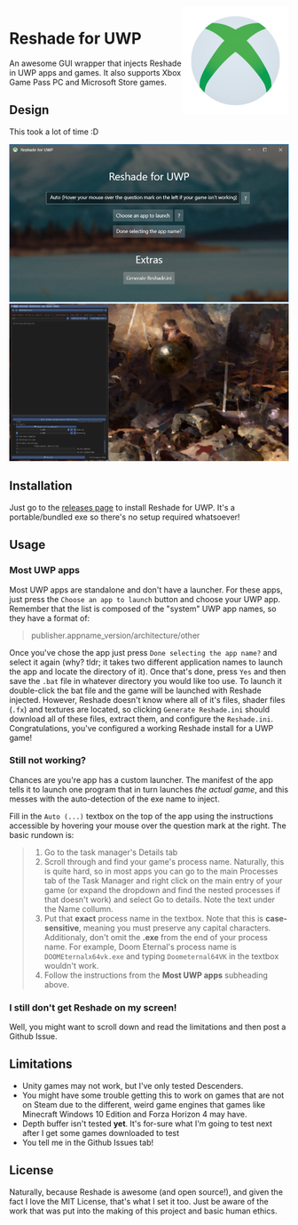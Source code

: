 <img src="https://raw.githubusercontent.com/MilkyDeveloper/dump/%F0%9F%96%BC/xbox-256.png" height="192" width="192" alt="Xbox logo" align="right" />

# Reshade for UWP

An awesome GUI wrapper that injects Reshade in UWP apps and games. It also supports Xbox Game Pass PC and Microsoft Store games.

## Design
This took a lot of time :D

![Image of Reshade for UWP setup](https://raw.githubusercontent.com/MilkyDeveloper/dump/%F0%9F%96%BC/Reshade%20for%20UWP%2012_26_2020%209_18_07%20PM.png)
![Image of the Reshade Oilify effect being applied to the Xbox Game Pass PC version of Crusader Kings 3](https://raw.githubusercontent.com/MilkyDeveloper/dump/%F0%9F%96%BC/Crusader%20Kings%20III%2012_26_2020%209_21_55%20PM.png)

## Installation

Just go to the [releases page](https://github.com/MilkyDeveloper/ReshadeForUWP/releases/) to install Reshade for UWP. It's a portable/bundled exe so there's no setup required whatsoever!

## Usage

### Most UWP apps

Most UWP apps are standalone and don't have a launcher. For these apps, just press the ```Choose an app to launch``` button and choose your UWP app. Remember that the list is composed of the "system" UWP app names, so they have a format of:

> publisher.appname_version/architecture/other

Once you've chose the app just press ```Done selecting the app name?``` and select it again (why? tldr; it takes two different application names to launch the app and locate the directory of it). Once that's done, press ```Yes``` and then save the ```.bat``` file in whatever directory you would like too use. To launch it double-click the bat file and the game will be launched with Reshade injected. However, Reshade doesn't know where all of it's files, shader files (```.fx```) and textures are located, so clicking ```Generate Reshade.ini``` should   download all of these files, extract them, and configure the ```Reshade.ini```. Congratulations, you've configured a working Reshade install for a UWP game!

### Still not working?

Chances are you're app has a custom launcher. The manifest of the app tells it to launch one program that in turn launches *the actual game*, and this messes with the auto-detection of the exe name to inject.

Fill in the ```Auto (...)``` textbox on the top of the app using the instructions accessible by hovering your mouse over the question mark at the right. The basic rundown is:

> 1. Go to the task manager's Details tab
> 2. Scroll through and find your game's process name. Naturally, this is quite hard, so in most apps you can go to the main Processes tab of the Task Manager and right click on the main entry of your game (or expand the dropdown and find the nested processes if that doesn't work) and select Go to details. Note the text under the Name collumn.
> 3. Put that **exact** process name in the textbox. Note that this is **case-sensitive**, meaning you must preserve any capital characters. Additionaly, don't omit the **.exe** from the end of your process name. For example, Doom Eternal's process name is ```DOOMEternalx64vk.exe``` and typing ```Doometernal64VK``` in the textbox wouldn't work.
> 4. Follow the instructions from the **Most UWP apps** subheading above.

### I still don't get Reshade on my screen!

Well, you might want to scroll down and read the limitations and then post a Github Issue.

## Limitations

* Unity games may not work, but I've only tested Descenders.
* You might have some trouble getting this to work on games that are not on Steam due to the different, weird game engines that games like Minecraft Windows 10 Edition and Forza Horizon 4 may have.
* Depth buffer isn't tested **yet**. It's for-sure what I'm going to test next after I get some games downloaded to test
* You tell me in the Github Issues tab!

## License

Naturally, because Reshade is awesome (and open source!), and given the fact I love the MIT License, that's what I set it too. Just be aware of the work that was put into the making of this project and basic human ethics.

